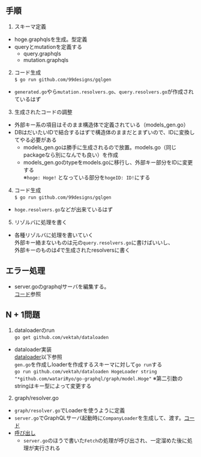 ## 手順  
  
1. スキーマ定義
  - hoge.graphqlsを生成。型定義
  - queryとmutationを定義する
    - query.graphqls
    - mutation.graphqls
2. コード生成  
```$ go run github.com/99designs/gqlgen```
  - `generated.go`やら`mutation.resolvers.go`、`query.resolvers.go`が作成されているはず
3. 生成されたコードの調整
  - 外部キー系の項目はそのまま構造体で定義されている（models_gen.go）
  - DBはだいたいIDで結合するはずで構造体のままだとまずいので、IDに変換してやる必要がある
    - models_gen.goは勝手に生成されるので放置。models.go（同じpackageなら別になんでも良い）を作成
    - models_gen.goのtypeをmodels.goに移行し、外部キー部分をIDに変更する  
    ※`hoge: Hoge!` となっている部分を`hogeID: ID!`にする
4. コード生成  
```$ go run github.com/99designs/gqlgen```
  - `hoge.resolvers.go`などが出来ているはず
5. リゾルバに処理を書く  
  - 各種リゾルバに処理を書いていく  
外部キー絡まないものは元の`query.resolvers.go`に書けばいいし、  
外部キーのものは*4*で生成されたresolversに書く  

## エラー処理  
- server.goのgraphqlサーバを編集する。  
[コード](https://github.com/watariRyo/go-graphql/blob/cc0e0a8e090d5a32790958878d5af6a75ab9c449/server.go#L46-L54)参照

## N + 1問題
1. dataloaderのrun  
```go get github.com/vektah/dataloaden```
- dataloader実装  
[dataloader](https://github.com/watariRyo/go-graphql/tree/main/graph/dataloader)以下参照  
`gen.go`を作成しloaderを作成するスキーマに対して`go run`する  
```go run github.com/vektah/dataloaden HogeLoader string "*github.com/watariRyo/go-graphql/graph/model.Hoge"```
※第二引数のstringはキー型によって変更する

2. graph/resolver.go  
- `graph/resolver.go`でLoaderを使うように定義
- `server.go`でGraphQLサーバ起動時に`CompanyLoader`を生成して、渡す。[コード](https://github.com/watariRyo/go-graphql/blob/cc0e0a8e090d5a32790958878d5af6a75ab9c449/server.go#L27-L44)
- [呼び出し](https://github.com/watariRyo/go-graphql/blob/cc0e0a8e090d5a32790958878d5af6a75ab9c449/graph/employee.resolvers.go#L20-L23)
  - `server.go`のほうで書いた`Fetch`の処理が呼び出され、一定溜めた後に処理が実行される
